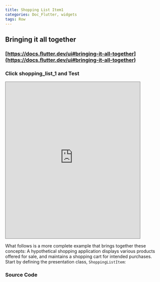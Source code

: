 ```yaml
---
title: Shopping List Item1
categories: Doc_Flutter, widgets
tags: Row
---
```

## Bringing it all together

### [https://docs.flutter.dev/ui#bringing-it-all-together](https://docs.flutter.dev/ui#bringing-it-all-together)

### Click shopping_list_1 and Test

<iframe src="https://kissthecoke.github.io/doc_flutter_samples//" style="width:430px;height:500px;border:1px solid gray"></iframe>

What follows is a more complete example that brings together these concepts: A hypothetical shopping application displays various products offered for sale, and maintains a shopping cart for intended purchases. Start by defining the presentation class, `ShoppingListItem`:

### Source Code


<script src="https://gist.github.com/kissthecoke/8e5c2672baebaae2a57a2750f0ec143b.js"></script>
